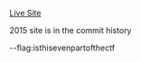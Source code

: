 [Live Site](http://mitbitcoinexpo.org)

2015 site is in the commit history

--flag:isthisevenpartofthectf
